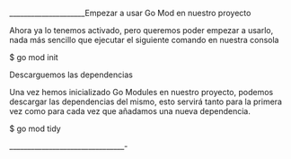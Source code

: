  _____________________Empezar a usar Go Mod en nuestro proyecto

Ahora ya lo tenemos activado, pero queremos poder empezar a usarlo, nada más sencillo que ejecutar el siguiente comando en nuestra consola

$ go mod init <modulename>


Descarguemos las dependencias

Una vez hemos inicializado Go Modules en nuestro proyecto, podemos descargar las dependencias del mismo, esto servirá tanto para la primera vez como para cada vez que añadamos una nueva dependencia.

$ go mod tidy


________________________________-


